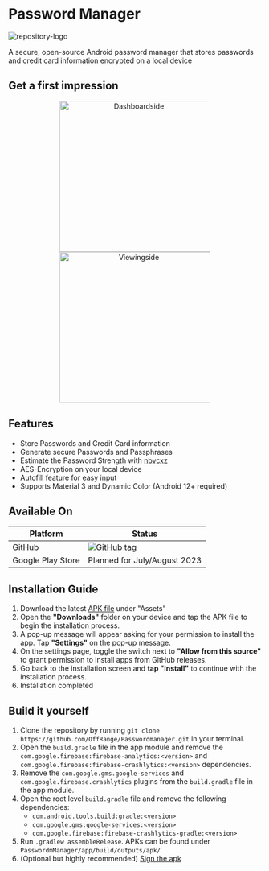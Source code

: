 # Password Manager
![repository-logo](https://user-images.githubusercontent.com/42292083/219877763-f1f6b699-5f22-465d-aaf4-6f81c970ef94.png)

A secure, open-source Android password manager that stores passwords and credit card information encrypted on a local device

## Get a first impression
<div align="center">
<img src="https://user-images.githubusercontent.com/42292083/232009269-ad9e913c-55eb-48a7-986e-daa1b7e53ebd.png" alt="Dashboardside" width="300"/>
<img src="https://user-images.githubusercontent.com/42292083/232009273-d393a1a8-8698-481b-956d-9c454a003c9a.png" alt="Viewingside" width="300"/>
</div>

## Features
+ Store Passwords and Credit Card information
+ Generate secure Passwords and Passphrases
+ Estimate the Password Strength with [nbvcxz](https://github.com/GoSimpleLLC/nbvcxz)
+ AES-Encryption on your local device
+ Autofill feature for easy input
+ Supports Material 3 and Dynamic Color (Android 12+ required)

## Available On
|Platform|Status|
|--------|------|
|GitHub|[![GitHub tag](https://img.shields.io/github/release/OffRange/PasswordManager?include_prereleases=&sort=semver)](https://github.com/OffRange/PasswordManager/releases/)|
|Google Play Store|Planned for July/August 2023|

## Installation Guide
1. Download the latest [APK file](https://github.com/OffRange/PasswordManager/releases/latest) under "Assets"
2. Open the **"Downloads"** folder on your device and tap the APK file to begin the installation process.
4. A pop-up message will appear asking for your permission to install the app. Tap **"Settings"** on the pop-up message.
5. On the settings page, toggle the switch next to **"Allow from this source"** to grant permission to install apps from GitHub releases.
6. Go back to the installation screen and **tap "Install"** to continue with the installation process.
7. Installation completed

## Build it yourself
1. Clone the repository by running `git clone https://github.com/OffRange/Passwordmanager.git` in your terminal.
2. Open the `build.gradle` file in the app module and remove the `com.google.firebase:firebase-analytics:<version>` and `com.google.firebase:firebase-crashlytics:<version>` dependencies.
3. Remove the `com.google.gms.google-services` and `com.google.firebase.crashlytics` plugins from the `build.gradle` file in the app module.
4. Open the root level `build.gradle` file and remove the following dependencies:
    - `com.android.tools.build:gradle:<version>`
    - `com.google.gms:google-services:<version>`
    - `com.google.firebase:firebase-crashlytics-gradle:<version>`
5. Run `.gradlew assembleRelease`. APKs can be found under `PasswordmManager/app/build/outputs/apk/`
6. (Optional but highly recommended) [Sign the apk](https://developer.android.com/build/building-cmdline#sign_manually)
